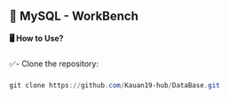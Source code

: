 **<h2>🥇 MySQL - WorkBench</h2>**

**🖥️ How to Use?**

###

✅- Clone the repository:

###
```powershell 
git clone https://github.com/Kauan19-hub/DataBase.git
```
###



